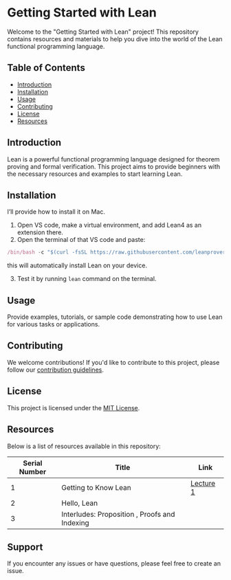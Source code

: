 # Getting Started with Lean

Welcome to the "Getting Started with Lean" project! This repository contains resources and materials to help you dive into the world of the Lean functional programming language.

## Table of Contents

- [Introduction](#introduction)
- [Installation](#installation)
- [Usage](#usage)
- [Contributing](#contributing)
- [License](#license)
- [Resources](#resources)

## Introduction

Lean is a powerful functional programming language designed for theorem proving and formal verification. This project aims to provide beginners with the necessary resources and examples to start learning Lean.

## Installation

I’ll provide how to install it on Mac. 

1. Open VS code, make a virtual environment, and add Lean4 as an extension there.
2. Open the terminal of that VS code and paste:

```jsx
/bin/bash -c "$(curl -fsSL https://raw.githubusercontent.com/leanprover-community/mathlib4/master/scripts/install_macos.sh)" && source ~/.profile
```

this will automatically install Lean on your device.

3. Test it by running `lean` command on the terminal.

## Usage

Provide examples, tutorials, or sample code demonstrating how to use Lean for various tasks or applications.

## Contributing

We welcome contributions! If you'd like to contribute to this project, please follow our [contribution guidelines](CONTRIBUTING.md).

## License

This project is licensed under the [MIT License](LICENSE).

## Resources

Below is a list of resources available in this repository:

| Serial Number | Title                               | Link                                             |
|---------------|-------------------------------------|--------------------------------------------------|
| 1             | Getting to Know Lean       | [Lecture 1](https://vaulted-pelican-d82.notion.site/Getting-Started-with-Lean4-Theorem-Prover-0b6062d3b2f34c51bf4ea7f35abd3aab) |
| 2             | Hello, Lean                      |                             |
| 3             | Interludes: Proposition , Proofs and Indexing              |         |

## Support

If you encounter any issues or have questions, please feel free to create an issue.



